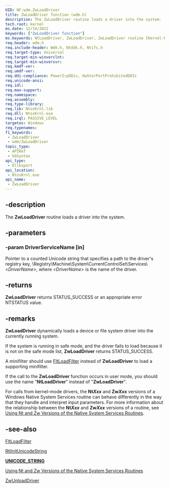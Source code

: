 ```yaml
---
UID: NF:wdm.ZwLoadDriver
title: ZwLoadDriver function (wdm.h)
description: The ZwLoadDriver routine loads a driver into the system.
tech.root: kernel
ms.date: 12/14/2022
keywords: ["ZwLoadDriver function"]
ms.keywords: NtLoadDriver, ZwLoadDriver, ZwLoadDriver routine [Kernel-Mode Driver Architecture], k111_b421f181-1a7d-4122-a73c-604f6b98686d.xml, kernel.zwloaddriver, wdm/NtLoadDriver, wdm/ZwLoadDriver
req.header: wdm.h
req.include-header: Wdm.h, Ntddk.h, Ntifs.h
req.target-type: Universal
req.target-min-winverclnt:
req.target-min-winversvr: 
req.kmdf-ver: 
req.umdf-ver: 
req.ddi-compliance: PowerIrpDDis, HwStorPortProhibitedDDIs
req.unicode-ansi: 
req.idl: 
req.max-support: 
req.namespace: 
req.assembly: 
req.type-library: 
req.lib: NtosKrnl.lib
req.dll: NtosKrnl.exe
req.irql: PASSIVE_LEVEL
targetos: Windows
req.typenames: 
f1_keywords:
 - ZwLoadDriver
 - wdm/ZwLoadDriver
topic_type:
 - APIRef
 - kbSyntax
api_type:
 - DllExport
api_location:
 - NtosKrnl.exe
api_name:
 - ZwLoadDriver
---
```


## -description

The **ZwLoadDriver** routine loads a driver into the system.

## -parameters

### -param DriverServiceName [in]

Pointer to a counted Unicode string that specifies a path to the driver's registry key, \Registry\Machine\System\CurrentControlSet\Services\\<*DriverName*>, where <*DriverName*> is the name of the driver.

## -returns

**ZwLoadDriver** returns STATUS_SUCCESS or an appropriate error NTSTATUS value.

## -remarks

**ZwLoadDriver** dynamically loads a device or file system driver into the currently running system.

If the system is running in safe mode, and the driver fails to load because it is not on the safe mode list, **ZwLoadDriver** returns STATUS_SUCCESS.

A minifilter should use [FltLoadFilter](/windows-hardware/drivers/ddi/fltkernel/nf-fltkernel-fltloadfilter) instead of **ZwLoadDriver** to load a supporting minifilter.

If the call to the **ZwLoadDriver** function occurs in user mode, you should use the name "**NtLoadDriver**" instead of "**ZwLoadDriver**".

For calls from kernel-mode drivers, the **Nt*Xxx*** and **Zw*Xxx*** versions of a Windows Native System Services routine can behave differently in the way that they handle and interpret input parameters. For more information about the relationship between the **Nt*Xxx*** and **Zw*Xxx*** versions of a routine, see [Using Nt and Zw Versions of the Native System Services Routines](/windows-hardware/drivers/kernel/using-nt-and-zw-versions-of-the-native-system-services-routines).

## -see-also

[FltLoadFilter](/windows-hardware/drivers/ddi/fltkernel/nf-fltkernel-fltloadfilter)

[RtlInitUnicodeString](/windows-hardware/drivers/ddi/wdm/nf-wdm-rtlinitunicodestring)

[**UNICODE_STRING**](/windows/win32/api/ntdef/ns-ntdef-_unicode_string)

[Using Nt and Zw Versions of the Native System Services Routines](/windows-hardware/drivers/kernel/using-nt-and-zw-versions-of-the-native-system-services-routines)

[ZwUnloadDriver](/windows-hardware/drivers/ddi/wdm/nf-wdm-zwunloaddriver)
